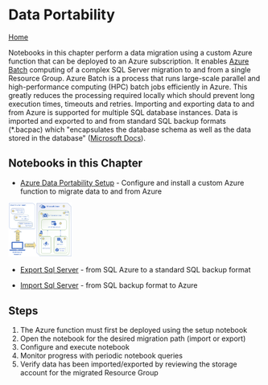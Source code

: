 # Data Portability 
[Home](../readme.md)

Notebooks in this chapter perform a data migration using a custom Azure function that can be deployed to an Azure subscription. It enables [Azure Batch](https://azure.microsoft.com/en-us/services/batch) computing of a complex SQL Server migration to and from a single Resource Group. Azure Batch is a process that runs large-scale parallel and high-performance computing (HPC) batch jobs efficiently in Azure. This greatly reduces the processing required locally which should prevent long execution times, timeouts and retries. Importing and exporting data to and from Azure is supported for multiple SQL database instances. Data is imported and exported to and from standard SQL backup formats (*.bacpac) which "encapsulates the database schema as well as the data stored in the database" ([Microsoft Docs](https://docs.microsoft.com/en-us/sql/relational-databases/data-tier-applications/data-tier-applications)).

## Notebooks in this Chapter

- [Azure Data Portability Setup](setup-adp.ipynb) - Configure and install a custom Azure function to migrate data to and from Azure <br/>
<img width="25%" src="VisualBootstrapperNB.PNG"/>

- [Export Sql Server](export-sql-server.ipynb) - from SQL Azure to a standard SQL backup format

- [Import Sql Server](import-sql-server.ipynb) - from SQL backup format to Azure

## Steps 
1. The Azure function must first be deployed using the setup notebook
2. Open the notebook for the desired migration path (import or export)
3. Configure and execute notebook
4. Monitor progress with periodic notebook queries
5. Verify data has been imported/exported by reviewing the storage account for the migrated Resource Group
